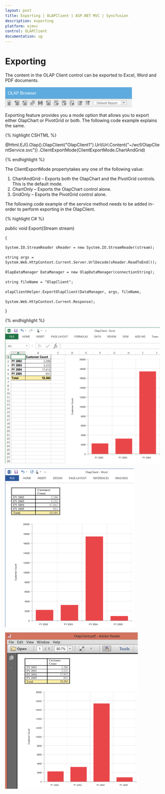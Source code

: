 ```yaml
---
layout: post
title: Exporting | OLAPClient | ASP.NET MVC | Syncfusion
description: exporting
platform: ejmvc
control: OLAPClient
documentation: ug
---
```


# Exporting

The content in the OLAP Client control can be exported to Excel, Word and PDF documents.

![](Exporting_images/Exporting_img1.png)

Exporting feature provides you a mode option that allows you to export either OlapChart or PivotGrid or both. The following code example explains the same. 

{% highlight CSHTML %}

@Html.EJ().Olap().OlapClient("OlapClient1").Url(Url.Content("~/wcf/OlapClientService.svc"))
.ClientExportMode(ClientExportMode.ChartAndGrid)

{% endhighlight %}

The ClientExportMode propertytakes any one of the following value:

1. ChartAndGrid – Exports both the OlapChart and the PivotGrid controls. This is the default mode.
2. ChartOnly – Exports the OlapChart control alone.
3. GridOnly – Exports the PivotGrid control alone.

The following code example of the service method needs to be added in-order to perform exporting in the OlapClient.

{% highlight C# %}

public void Export(Stream stream)

{

    System.IO.StreamReader sReader = new System.IO.StreamReader(stream);

    string args = System.Web.HttpContext.Current.Server.UrlDecode(sReader.ReadToEnd());

    OlapDataManager DataManager = new OlapDataManager(connectionString);

    string fileName = "OlapClient";

    olapClientHelper.ExportOlapClient(DataManager, args, fileName,

    System.Web.HttpContext.Current.Response);

}

{% endhighlight %}

![](Exporting_images/Exporting_img2.png)

![](Exporting_images/Exporting_img3.png)

![](Exporting_images/Exporting_img4.png)